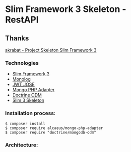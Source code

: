 # Slim Framework 3 Skeleton - RestAPI

## Thanks

[akrabat - Project Skeleton Slim Framework 3](https://github.com/akrabat/slim3-skeleton)

### Technologies

* [Slim Framework 3](www.slimframework.com)
* [Monolog](https://github.com/Seldaek/monolog)
* [JWT JOSE](https://github.com/namshi/jose)
* [Mongo PHP Adapter](https://github.com/alcaeus/mongo-php-adapter)
* [Doctrine ODM](http://docs.doctrine-project.org/projects/doctrine-mongodb-odm/en/latest/)
* [Slim 3 Skeleton](https://github.com/akrabat/slim3-skeleton)

### Installation process:

	$ composer install
	$ composer require alcaeus/mongo-php-adapter
	$ composer require "doctrine/mongodb-odm"
	
### Architecture:
